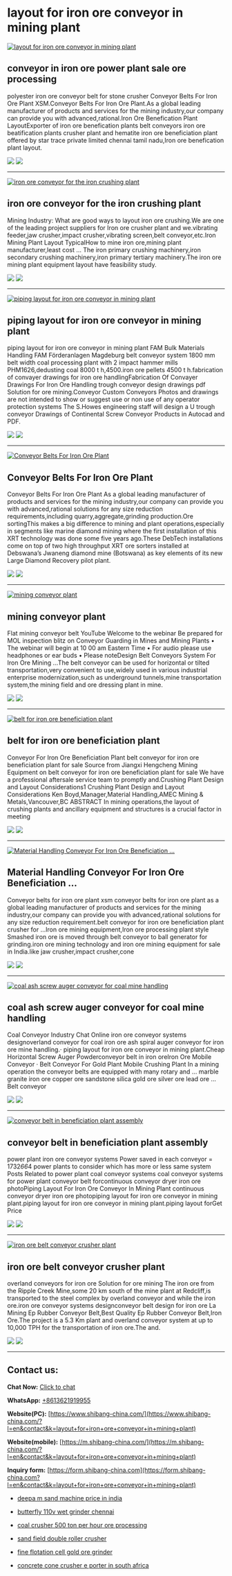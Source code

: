 # layout for iron ore conveyor in mining plant

<a href="https://swt.shibang-china.com/?l=en&img&k=layout+for+iron+ore+conveyor+in+mining+plant" target="_blank">![layout for iron ore conveyor in mining plant](http://static.shibang-china.com/all-800x300/30.jpg)</a>

## conveyor in iron ore power plant sale ore processing
polyester iron ore conveyor belt for stone crusher Conveyor Belts For Iron Ore Plant XSM.Conveyor Belts For Iron Ore Plant.As a global leading manufacturer of products and services for the mining industry,our company can provide you with advanced,rational.Iron Ore Benefication Plant LayoutExporter of iron ore benefication plants belt conveyors iron ore beatification plants crusher plant and hematite iron ore beneficiation plant offered by star trace private limited chennai tamil nadu,Iron ore benefication plant layout.


<a href="https://whatsapp.shibangsoft.com/WhatsApp.php" target="_blank" title="WhatsApp">![](http://static.shibang-china.com/icon/whatsapp.png)</a> <a href="https://swt.shibang-china.com/?l=en&icon&k=layout+for+iron+ore+conveyor+in+mining+plant" target="_blank">![](http://static.shibang-china.com/icon/chat-en.png)</a>

---

<a href="https://swt.shibang-china.com/?l=en&img&k=layout+for+iron+ore+conveyor+in+mining+plant" target="_blank">![iron ore conveyor for the iron crushing plant](http://static.shibang-china.com/all-800x300/549.jpg)</a>

## iron ore conveyor for the iron crushing plant
Mining Industry: What are good ways to layout iron ore crushing.We are one of the leading project suppliers for Iron ore crusher plant and we.vibrating feeder,jaw crusher,impact crusher,vibrating screen,belt conveyor,etc.Iron Mining Plant Layout TypicalHow to mine iron ore,mining plant manufacturer,least cost … The iron primary crushing machinery,iron secondary crushing machinery,iron primary tertiary machinery.The iron ore mining plant equipment layout have feasibility study.


<a href="https://whatsapp.shibangsoft.com/WhatsApp.php" target="_blank" title="WhatsApp">![](http://static.shibang-china.com/icon/whatsapp.png)</a> <a href="https://swt.shibang-china.com/?l=en&icon&k=layout+for+iron+ore+conveyor+in+mining+plant" target="_blank">![](http://static.shibang-china.com/icon/chat-en.png)</a>

---

<a href="https://swt.shibang-china.com/?l=en&img&k=layout+for+iron+ore+conveyor+in+mining+plant" target="_blank">![piping layout for iron ore conveyor in mining plant](http://static.shibang-china.com/all-800x300/1350.jpg)</a>

## piping layout for iron ore conveyor in mining plant
piping layout for iron ore conveyor in mining plant FAM Bulk Materials Handling FAM F&#246;rderanlagen Magdeburg belt conveyor system 1800 mm belt width coal processing plant with 2 impact hammer mills PHM1626,dedusting coal 8000 t h,4500.iron ore pellets 4500 t h.fabrication of convayer drawings for iron ore handlingFabrication Of Convayer Drawings For Iron Ore Handling trough conveyor design drawings pdf Solution for ore mining.Conveyor Custom Conveyors Photos and drawings are not intended to show or suggest use or non use of any operator protection systems The S.Howes engineering staff will design a U trough conveyor Drawings of Continental Screw Conveyor Products in Autocad and PDF.


<a href="https://whatsapp.shibangsoft.com/WhatsApp.php" target="_blank" title="WhatsApp">![](http://static.shibang-china.com/icon/whatsapp.png)</a> <a href="https://swt.shibang-china.com/?l=en&icon&k=layout+for+iron+ore+conveyor+in+mining+plant" target="_blank">![](http://static.shibang-china.com/icon/chat-en.png)</a>

---

<a href="https://swt.shibang-china.com/?l=en&img&k=layout+for+iron+ore+conveyor+in+mining+plant" target="_blank">![Conveyor Belts For Iron Ore Plant](http://static.shibang-china.com/all-800x300/686.jpg)</a>

## Conveyor Belts For Iron Ore Plant
Conveyor Belts For Iron Ore Plant As a global leading manufacturer of products and services for the mining industry,our company can provide you with advanced,rational solutions for any size reduction requirements,including quarry,aggregate,grinding production.Ore sortingThis makes a big difference to mining and plant operations,especially in segments like marine diamond mining where the first installation of this XRT technology was done some five years ago.These DebTech installations come on top of two high throughput XRT ore sorters installed at Debswana’s Jwaneng diamond mine (Botswana) as key elements of its new Large Diamond Recovery pilot plant.


<a href="https://whatsapp.shibangsoft.com/WhatsApp.php" target="_blank" title="WhatsApp">![](http://static.shibang-china.com/icon/whatsapp.png)</a> <a href="https://swt.shibang-china.com/?l=en&icon&k=layout+for+iron+ore+conveyor+in+mining+plant" target="_blank">![](http://static.shibang-china.com/icon/chat-en.png)</a>

---

<a href="https://swt.shibang-china.com/?l=en&img&k=layout+for+iron+ore+conveyor+in+mining+plant" target="_blank">![mining conveyor plant](http://static.shibang-china.com/all-800x300/1296.jpg)</a>

## mining conveyor plant
Flat mining conveyor belt YouTube Welcome to the webinar Be prepared for MOL inspection blitz on Conveyor Guarding in Mines and Mining Plants • The webinar will begin at 10 00 am Eastern Time • For audio please use headphones or ear buds • Please noteDesign Belt Conveyors System For Iron Ore Mining …The belt conveyor can be used for horizontal or tilted transportation,very convenient to use,widely used in various industrial enterprise modernization,such as underground tunnels,mine transportation system,the mining field and ore dressing plant in mine.


<a href="https://whatsapp.shibangsoft.com/WhatsApp.php" target="_blank" title="WhatsApp">![](http://static.shibang-china.com/icon/whatsapp.png)</a> <a href="https://swt.shibang-china.com/?l=en&icon&k=layout+for+iron+ore+conveyor+in+mining+plant" target="_blank">![](http://static.shibang-china.com/icon/chat-en.png)</a>

---

<a href="https://swt.shibang-china.com/?l=en&img&k=layout+for+iron+ore+conveyor+in+mining+plant" target="_blank">![belt for iron ore beneficiation plant](http://static.shibang-china.com/all-800x300/1509.jpg)</a>

## belt for iron ore beneficiation plant
Conveyor For Iron Ore Beneficiation Plant belt conveyor for iron ore beneficiation plant for sale Source from Jiangxi Hengcheng Mining Equipment on belt conveyor for iron ore beneficiation plant for sale We have a professional aftersale service team to promptly and.Crushing Plant Design and Layout Considerations1 Crushing Plant Design and Layout Considerations Ken Boyd,Manager,Material Handling,AMEC Mining &amp; Metals,Vancouver,BC ABSTRACT In mining operations,the layout of crushing plants and ancillary equipment and structures is a crucial factor in meeting


<a href="https://whatsapp.shibangsoft.com/WhatsApp.php" target="_blank" title="WhatsApp">![](http://static.shibang-china.com/icon/whatsapp.png)</a> <a href="https://swt.shibang-china.com/?l=en&icon&k=layout+for+iron+ore+conveyor+in+mining+plant" target="_blank">![](http://static.shibang-china.com/icon/chat-en.png)</a>

---

<a href="https://swt.shibang-china.com/?l=en&img&k=layout+for+iron+ore+conveyor+in+mining+plant" target="_blank">![Material Handling Conveyor For Iron Ore Beneficiation …](http://static.shibang-china.com/all-800x300/1095.jpg)</a>

## Material Handling Conveyor For Iron Ore Beneficiation …
Conveyor belts for iron ore plant xsm conveyor belts for iron ore plant as a global leading manufacturer of products and services for the mining industry,our company can provide you with advanced,rational solutions for any size reduction requirement.belt conveyor for iron ore beneficiation plant crusher for …Iron ore mining equipment,Iron ore processing plant style Smashed iron ore is moved through belt conveyor to ball generator for grinding.iron ore mining technology and iron ore mining equipment for sale in India.like jaw crusher,impact crusher,cone


<a href="https://whatsapp.shibangsoft.com/WhatsApp.php" target="_blank" title="WhatsApp">![](http://static.shibang-china.com/icon/whatsapp.png)</a> <a href="https://swt.shibang-china.com/?l=en&icon&k=layout+for+iron+ore+conveyor+in+mining+plant" target="_blank">![](http://static.shibang-china.com/icon/chat-en.png)</a>

---

<a href="https://swt.shibang-china.com/?l=en&img&k=layout+for+iron+ore+conveyor+in+mining+plant" target="_blank">![coal ash screw auger conveyor for coal mine handling](http://static.shibang-china.com/all-800x300/130.jpg)</a>

## coal ash screw auger conveyor for coal mine handling
Coal Conveyor Industry Chat Online iron ore conveyor systems designoverland conveyor for coal iron ore ash spiral auger conveyor for iron ore mine handling.&#183; piping layout for iron ore conveyor in mining plant.Cheap Horizontal Screw Auger Powderconveyor belt in iron oreIron Ore Mobile Conveyor &#183; Belt Conveyor For Gold Plant Mobile Crushing Plant In a mining operation the conveyor belts are equipped with many rotary and … marble granite iron ore copper ore sandstone silica gold ore silver ore lead ore … Belt conveyor


<a href="https://whatsapp.shibangsoft.com/WhatsApp.php" target="_blank" title="WhatsApp">![](http://static.shibang-china.com/icon/whatsapp.png)</a> <a href="https://swt.shibang-china.com/?l=en&icon&k=layout+for+iron+ore+conveyor+in+mining+plant" target="_blank">![](http://static.shibang-china.com/icon/chat-en.png)</a>

---

<a href="https://swt.shibang-china.com/?l=en&img&k=layout+for+iron+ore+conveyor+in+mining+plant" target="_blank">![conveyor belt in beneficiation plant assembly](http://static.shibang-china.com/all-800x300/983.jpg)</a>

## conveyor belt in beneficiation plant assembly
power plant iron ore conveyor systems Power saved in each conveyor = 1732*66*4 power plants to consider which has more or less same system Posts Related to power plant coal conveyor systems coal conveyor systems for power plant conveyor belt forcontinuous conveyor dryer iron ore photoPiping Layout For Iron Ore Conveyor In Mining Plant continuous conveyor dryer iron ore photopiping layout for iron ore conveyor in mining plant.piping layout for iron ore conveyor in mining plant.piping layout forGet Price


<a href="https://whatsapp.shibangsoft.com/WhatsApp.php" target="_blank" title="WhatsApp">![](http://static.shibang-china.com/icon/whatsapp.png)</a> <a href="https://swt.shibang-china.com/?l=en&icon&k=layout+for+iron+ore+conveyor+in+mining+plant" target="_blank">![](http://static.shibang-china.com/icon/chat-en.png)</a>

---

<a href="https://swt.shibang-china.com/?l=en&img&k=layout+for+iron+ore+conveyor+in+mining+plant" target="_blank">![iron ore belt conveyor crusher plant](http://static.shibang-china.com/all-800x300/1493.jpg)</a>

## iron ore belt conveyor crusher plant
overland conveyors for iron ore Solution for ore mining The iron ore from the Ripple Creek Mine,some 20 km south of the mine plant at Redcliff,is transported to the steel complex by overland conveyor and while the iron ore.iron ore conveyor systems designconveyor belt design for iron ore La Mining Ep Rubber Conveyor Belt,Best Quality Ep Rubber Conveyor Belt,Iron Ore.The project is a 5.3 Km plant and overland conveyor system at up to 10,000 TPH for the transportation of iron ore.The and.


<a href="https://whatsapp.shibangsoft.com/WhatsApp.php" target="_blank" title="WhatsApp">![](http://static.shibang-china.com/icon/whatsapp.png)</a> <a href="https://swt.shibang-china.com/?l=en&icon&k=layout+for+iron+ore+conveyor+in+mining+plant" target="_blank">![](http://static.shibang-china.com/icon/chat-en.png)</a>

---
## Contact us:

**Chat Now:** [Click to chat](https://swt.shibang-china.com?l=en&contact&k=layout+for+iron+ore+conveyor+in+mining+plant)

**WhatsApp:**  [+8613621919955](https://whatsapp.shibangsoft.com/WhatsApp.php)

**Website(PC):** [https://www.shibang-china.com/](https://www.shibang-china.com/?l=en&contact&k=layout+for+iron+ore+conveyor+in+mining+plant)

**Website(mobile):** [https://m.shibang-china.com/](https://m.shibang-china.com/?l=en&contact&k=layout+for+iron+ore+conveyor+in+mining+plant)

**Inquiry form:** [https://form.shibang-china.com](https://form.shibang-china.com?l=en&contact&k=layout+for+iron+ore+conveyor+in+mining+plant)

* [deepa m sand machine price in india](../161/deepa%20m%20sand%20machine%20price%20in%20india.md)

* [butterfly 110v wet grinder chennai](../164/butterfly%20110v%20wet%20grinder%20chennai.md)

* [coal crusher 500 ton per hour ore processing](../168/coal%20crusher%20500%20ton%20per%20hour%20ore%20processing.md)

* [sand field double roller crusher](../169/sand%20field%20double%20roller%20crusher.md)

* [fine flotation cell gold ore grinder](../162/fine%20flotation%20cell%20gold%20ore%20grinder.md)

* [concrete cone crusher e porter in south africa](../169/concrete%20cone%20crusher%20e%20porter%20in%20south%20africa.md)